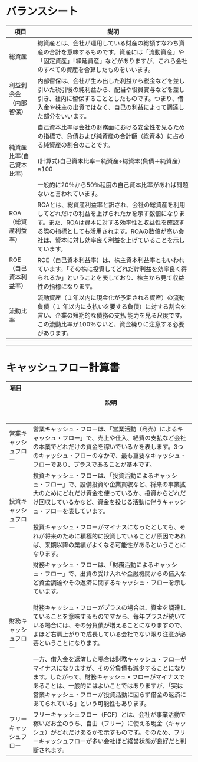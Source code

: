 # バランスシート


|  項目  |  説明  |
| ----   | ---- |
|  総資産  |  総資産とは、会社が運用している財産の総額すなわち資産の合計を意味するものです。資産には「流動資産」や「固定資産」「繰延資産」などがありますが、これら会社のすべての資産を合算したものをいいます。  |
|  利益剰余金（内部留保）  |  内部留保は、会社が生み出した利益から税金などを差し引いた税引後の純利益から、配当や役員賞与などを差し引き、社内に留保することとしたものです。つまり、借入金や株主の出資ではなく、自己の利益によって調達した部分をいいます。  |
|  純資産比率(自己資本比率)  |  自己資本比率は会社の財務面における安全性を見るための指標で、負債および純資産の合計額（総資本）に占める純資産の割合のことです。<br><br>(計算式)自己資本比率＝純資産÷総資本(負債＋純資産）×100<br><br>  一般的に20％から50％程度の自己資本比率があれば問題ないと言われています。|
|  ROA（総資産利益率）  |  ROAとは、総資産利益率と訳され、会社の総資産を利用してどれだけの利益を上げられたかを示す数値になります。また、ROAは資本に対する効率性と収益性を確認する際の指標としても活用されます。ROAの数値が高い会社は、資本に対し効率良く利益を上げていることを示しています。  |
|  ROE（自己資本利益率）  |  ROE（自己資本利益率）は、株主資本利益率ともいわれています。「その株に投資してどれだけ利益を効率良く得られるか」ということを表しており、株主から見て収益性の指標になります。  |
|  流動比率	  |  流動資産（１年以内に現金化が予定される資産）の流動負債（１ 年以内に支払いを要する負債）に対する割合を言い、企業の短期的な債務の支払 能力を見る尺度です。この流動比率が100％ないと、資金繰りに注意する必要があります。 |

<hr>

# キャッシュフロー計算書

|  項目&nbsp; &nbsp; &nbsp; &nbsp; &nbsp; &nbsp; &nbsp; &nbsp; &nbsp; &nbsp; &nbsp; &nbsp; &nbsp; &nbsp; &nbsp;&nbsp; &nbsp; &nbsp; &nbsp; &nbsp; &nbsp;  |  説明  |
| ----   | ---- |
|営業キャッシュフロー| 営業キャッシュ・フローは、「営業活動（商売）によるキャッシュ・フロー」で、売上や仕入、経費の支払など会社の本業でどれだけの資金を稼いでいるかを表します。3つのキャッシュ・フローのなかで、最も重要なキャッシュ・フローであり、プラスであることが基本です。 |
|投資キャッシュフロー| 投資キャッシュ・フローは、「投資活動によるキャッシュ・フロー」で、設備投資や企業買収など、将来の事業拡大のためにどれだけ資金を使っているか、投資からどれだけ回収しているかなど、資金を投じる活動に伴うキャッシュ・フローを表しています。<br><br>投資キャッシュ・フローがマイナスになったとしても、それが将来のために積極的に投資していることが原因であれば、来期以降の業績がよくなる可能性があるということになります。 |
|財務キャッシュフロー| 財務キャッシュ・フローは、「財務活動によるキャッシュ・フロー」で、出資の受け入れや金融機関からの借入など資金調達やその返済に関するキャッシュ・フローを示しています。 <br><br>財務キャッシュ・フローがプラスの場合は、資金を調達していることを意味するものですから、毎年プラスが続いている場合には、その分負債が増えることになりますので、よほど右肩上がりで成長している会社でない限り注意が必要ということになります。<br><br>一方、借入金を返済した場合は財務キャッシュ・フローがマイナスになりますが、その分負債も減少することになります。したがって、財務キャッシュ・フローがマイナスであることは、一般的にはよいことではありますが、「実は営業キャッシュ・フローが投資活動に回らず借金の返済にあてられている」という可能性もあります。|
|フリーキャッシュフロー| フリーキャッシュフロー（FCF）とは、会社が事業活動で稼いだお金のうち、自由（フリー）に使える現金（キャッシュ）がどれだけあるかを示すものです。そのため、フリーキャッシュフローが多い会社ほど経営状態が良好だと判断されます。|
